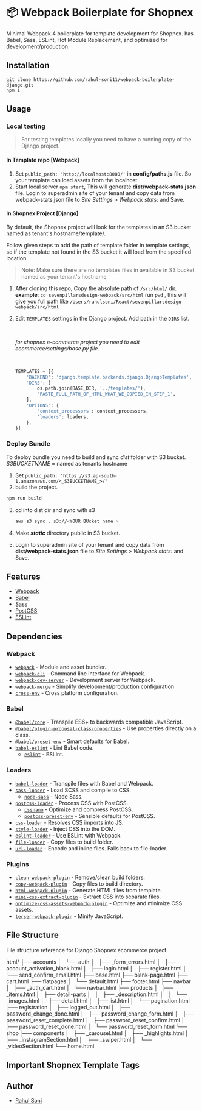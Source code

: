 # 📦 Webpack Boilerplate for Shopnex

Minimal Webpack 4 boilerplate for template development for Shopnex. has Babel, Sass, ESLint, Hot Module Replacement, and optimized for development/production.

## Installation

```
git clone https://github.com/rahul-soni11/webpack-boilerplate-django.git
npm i
```

## Usage

### Local testing
> For testing templates locally you need to have a running copy of the Django project.

#### In Template repo [Webpack]
1. Set `public_path: 'http://localhost:8080/'` in **config/paths.js** file. So your template can load assets from the localhost.
2. Start local server `npm start`, This will generate **dist/webpack-stats.json** file. Login to superadmin site of your tenant and copy data from webpack-stats.json file to *Site Settings > Webpack stats:* and Save.

#### In Shopnex Project [Django]
By default, the Shopnex project will look for the templates in an S3 bucket named as tenant's hostname/template/.

Follow given steps to add the path of template folder in template settings, so if the template not found in the S3 bucket it will load from the specified location.

> Note: Make sure there are no templates files in available in S3 bucket named as your tenant's hostname


1. After cloning this repo, Copy the absolute path of `/src/html/` dir.
**example**:
`cd sevenpillarsdesign-webpack/src/html` 
 run `pwd` , this will give you full path like 
`/Users/rahulsoni/React/sevenpillarsdesign-webpack/src/html` 

2. Edit `TEMPLATES` settings in the Django project. Add path in the `DIRS` list.
    <p>&nbsp;</p>

    *for shopnex e-commerce project you need to edit *ecommerce/settings/base.py* file.*

    <p>&nbsp;</p>

    ```python
    TEMPLATES = [{
        'BACKEND': 'django.template.backends.django.DjangoTemplates',
        'DIRS': [
            os.path.join(BASE_DIR, '../templates/'),
            'PASTE_FULL_PATH_OF_HTML_WHAT_WE_COPIED_IN_STEP_1',
        ],
        'OPTIONS': {
            'context_processors': context_processors,
            'loaders': loaders,
        },
    }]
    ```

### Deploy Bundle
To deploy bundle you need to build and sync *dist* folder with S3 bucket.
_S3BUCKETNAME_ = named as tenants hostname
1. Set `public_path: 'https://s3.ap-south-1.amazonaws.com/<_S3BUCKETNAME_>/'` 
2. build the project.

```bash
npm run build
```
3. cd into dist dir and sync with s3
    ```bash
    aws s3 sync . s3://<YOUR BUcket name >
    ```
4. Make **_static_** directory public in S3 bucket.

5. Login to superadmin site of your tenant and copy data from **dist/webpack-stats.json** file to *Site Settings > Webpack stats:* and Save.

## Features

- [Webpack](https://webpack.js.org/)
- [Babel](https://babeljs.io/)
- [Sass](https://sass-lang.com/)
- [PostCSS](https://postcss.org/)
- [ESLint](https://eslint.org/)

## Dependencies

### Webpack

- [`webpack`](https://github.com/webpack/webpack) - Module and asset bundler.
- [`webpack-cli`](https://github.com/webpack/webpack-cli) - Command line interface for Webpack.
- [`webpack-dev-server`](https://github.com/webpack/webpack-dev-server) - Development server for Webpack.
- [`webpack-merge`](https://github.com/survivejs/webpack-merge) - Simplify development/production configuration
- [`cross-env`](https://github.com/kentcdodds/cross-env) - Cross platform configuration.

### Babel

- [`@babel/core`](https://www.npmjs.com/package/@babel/core) - Transpile ES6+ to backwards compatible JavaScript.
- [`@babel/plugin-proposal-class-properties`](https://babeljs.io/docs/en/babel-plugin-proposal-class-properties) - Use properties directly on a class.
- [`@babel/preset-env`](https://babeljs.io/docs/en/babel-preset-env) - Smart defaults for Babel.
- [`babel-eslint`](https://github.com/babel/babel-eslint) - Lint Babel code.
  - [`eslint`](https://github.com/eslint/eslint) - ESLint.

### Loaders

- [`babel-loader`](https://webpack.js.org/loaders/babel-loader/) - Transpile files with Babel and Webpack.
- [`sass-loader`](https://webpack.js.org/loaders/sass-loader/) - Load SCSS and compile to CSS.
  - [`node-sass`](https://github.com/sass/node-sass) - Node Sass.
- [`postcss-loader`](https://webpack.js.org/loaders/postcss-loader/) - Process CSS with PostCSS.
  - [`cssnano`](https://github.com/cssnano/cssnano) - Optimize and compress PostCSS.
  - [`postcss-preset-env`](https://www.npmjs.com/package/postcss-preset-env) - Sensible defaults for PostCSS.
- [`css-loader`](https://webpack.js.org/loaders/css-loader/) - Resolves CSS imports into JS.
- [`style-loader`](https://webpack.js.org/loaders/style-loader/) - Inject CSS into the DOM.
- [`eslint-loader`](https://webpack.js.org/loaders/eslint-loader/) - Use ESLint with Webpack.
- [`file-loader`](https://webpack.js.org/loaders/file-loader/) - Copy files to build folder.
- [`url-loader`](https://webpack.js.org/loaders/url-loader/) - Encode and inline files. Falls back to file-loader.

### Plugins

- [`clean-webpack-plugin`](https://github.com/johnagan/clean-webpack-plugin) - Remove/clean build folders.
- [`copy-webpack-plugin`](https://github.com/webpack-contrib/copy-webpack-plugin) - Copy files to build directory.
- [`html-webpack-plugin`](https://github.com/jantimon/html-webpack-plugin) - Generate HTML files from template.
- [`mini-css-extract-plugin`](https://github.com/webpack-contrib/mini-css-extract-plugin) - Extract CSS into separate files.
- [`optimize-css-assets-webpack-plugin`](https://github.com/NMFR/optimize-css-assets-webpack-plugin) - Optimize and minimize CSS assets.
- [`terser-webpack-plugin`](https://github.com/webpack-contrib/terser-webpack-plugin) - Minify JavaScript.

## File Structure

File structure reference for Django Shopnex ecommerce project.

html/
├── accounts
│   └── auth
│       ├── _form_errors.html
│       ├── account_activation_blank.html
│       ├── login.html
│       ├── register.html
│       └── send_confirm_email.html
├── base.html
├── blank-page.html
├── cart.html
├── flatpages
│   └── default.html
├── footer.html
├── navbar
│   ├── _auth_cart.html
│   └── navbar.html
├── products
│   ├── _items.html
│   ├── detail-parts
│   │   ├── _description.html
│   │   └── _images.html
│   ├── detail.html
│   ├── list.html
│   └── pagination.html
├── registration
│   ├── logged_out.html
│   ├── password_change_done.html
│   ├── password_change_form.html
│   ├── password_reset_complete.html
│   ├── password_reset_confirm.html
│   ├── password_reset_done.html
│   └── password_reset_form.html
└── shop
    ├── components
    │   ├── _carousel.html
    │   ├── _highlights.html
    │   ├── _instagramSection.html
    │   ├── _swiper.html
    │   └── _videoSection.html
    └── home.html

## Important Shopnex Template Tags



## Author

- [Rahul Soni](https://github.com/rahul-soni11/)